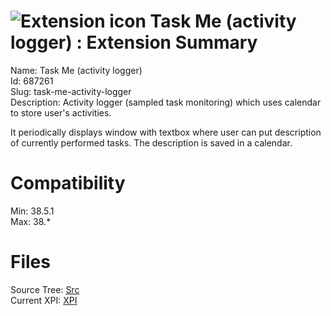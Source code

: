 # ![Extension icon](https://addons.thunderbird.net/user-media/addon_icons/687/687261-64.png?modified=1466004017) Task Me (activity logger) : Extension Summary

Name: Task Me (activity logger)  
Id: 687261  
Slug: task-me-activity-logger  
Description: Activity logger (sampled task monitoring) which uses calendar to store user's activities.

It periodically displays window with textbox where user can put description of currently performed tasks. The description is saved in a calendar.
  

# Compatibility
Min: 38.5.1  
Max: 38.*  

# Files

Source Tree: [Src](C:/Dev/Thunderbird/ThunderKdB/xall/xOther/687261-task-me-activity-logger/src)  
Current XPI: [XPI](C:/Dev/Thunderbird/ThunderKdB/xall/xOther/687261-task-me-activity-logger/xpi)  



